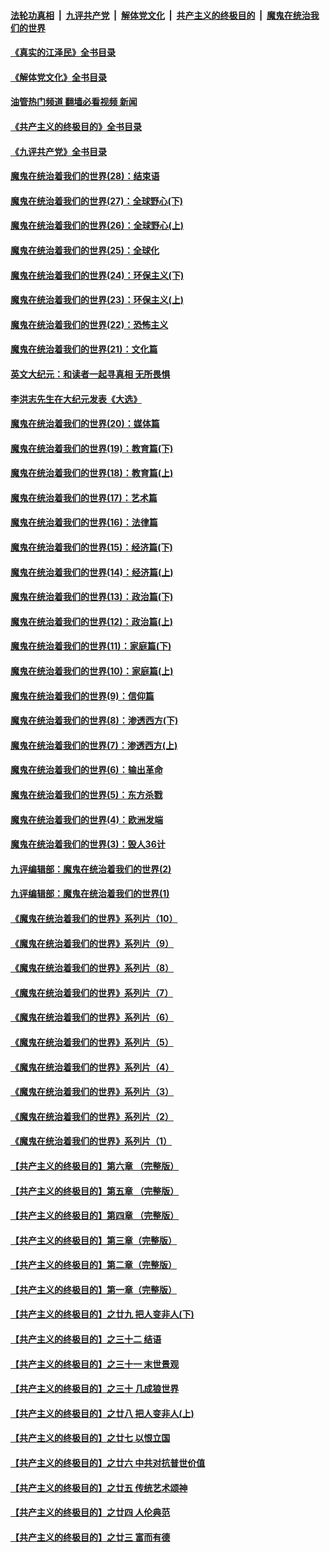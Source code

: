 ####  [法轮功真相](../../../../basic/blob/master/README.md?t=08072301) &nbsp;|&nbsp; [九评共产党](../../../../9ping.md/blob/master/README.md?t=08072301) &nbsp;|&nbsp; [解体党文化](../../../../jtdwh.md/blob/master/README.md?t=08072301)  &nbsp;|&nbsp; [共产主义的终极目的](../../../../gczydzjmd.md/blob/master/README.md?t=08072301) &nbsp;|&nbsp; [魔鬼在统治我们的世界](../../../../mgztzwmdsj.md/blob/master/README.md?t=08072301) 

#### [《真实的江泽民》全书目录](../pages/nsc422/n13721399.md?t=08072301) 

#### [《解体党文化》全书目录](../pages/nsc422/n13721157.md?t=08072301) 

#### [油管热门频道 翻墙必看视频 新闻](http://45.76.130.85:81/youtube.html?08072301)

#### [《共产主义的终极目的》全书目录](../pages/nsc422/n13721048.md?t=08072301) 

#### [《九评共产党》全书目录](../pages/nsc422/n13708085.md?t=08072301) 

#### [魔鬼在统治着我们的世界(28)：结束语](../pages/nsc422/n10936246.md?t=08072301) 

#### [魔鬼在统治着我们的世界(27)：全球野心(下)](../pages/nsc422/n10928319.md?t=08072301) 

#### [魔鬼在统治着我们的世界(26)：全球野心(上)](../pages/nsc422/n10900318.md?t=08072301) 

#### [魔鬼在统治着我们的世界(25)：全球化](../pages/nsc422/n10788205.md?t=08072301) 

#### [魔鬼在统治着我们的世界(24)：环保主义(下)](../pages/nsc422/n10695307.md?t=08072301) 

#### [魔鬼在统治着我们的世界(23)：环保主义(上)](../pages/nsc422/n10688613.md?t=08072301) 

#### [魔鬼在统治着我们的世界(22)：恐怖主义](../pages/nsc422/n10614727.md?t=08072301) 

#### [魔鬼在统治着我们的世界(21)：文化篇](../pages/nsc422/n10597706.md?t=08072301) 

#### [英文大纪元：和读者一起寻真相 无所畏惧](../pages/nsc422/n12542027.md?t=08072301) 

#### [李洪志先生在大纪元发表《大选》](../pages/nsc422/n12534746.md?t=08072301) 

#### [魔鬼在统治着我们的世界(20)：媒体篇](../pages/nsc422/n10586579.md?t=08072301) 

#### [魔鬼在统治着我们的世界(19)：教育篇(下)](../pages/nsc422/n10564808.md?t=08072301) 

#### [魔鬼在统治着我们的世界(18)：教育篇(上)](../pages/nsc422/n10526970.md?t=08072301) 

#### [魔鬼在统治着我们的世界(17)：艺术篇](../pages/nsc422/n10499093.md?t=08072301) 

#### [魔鬼在统治着我们的世界(16)：法律篇](../pages/nsc422/n10485969.md?t=08072301) 

#### [魔鬼在统治着我们的世界(15)：经济篇(下)](../pages/nsc422/n10469975.md?t=08072301) 

#### [魔鬼在统治着我们的世界(14)：经济篇(上)](../pages/nsc422/n10457370.md?t=08072301) 

#### [魔鬼在统治着我们的世界(13)：政治篇(下)](../pages/nsc422/n10448270.md?t=08072301) 

#### [魔鬼在统治着我们的世界(12)：政治篇(上)](../pages/nsc422/n10444576.md?t=08072301) 

#### [魔鬼在统治着我们的世界(11)：家庭篇(下)](../pages/nsc422/n10440961.md?t=08072301) 

#### [魔鬼在统治着我们的世界(10)：家庭篇(上)](../pages/nsc422/n10435448.md?t=08072301) 

#### [魔鬼在统治着我们的世界(9)：信仰篇](../pages/nsc422/n10432159.md?t=08072301) 

#### [魔鬼在统治着我们的世界(8)：渗透西方(下)](../pages/nsc422/n10429603.md?t=08072301) 

#### [魔鬼在统治着我们的世界(7)：渗透西方(上)](../pages/nsc422/n10426013.md?t=08072301) 

#### [魔鬼在统治着我们的世界(6)：输出革命](../pages/nsc422/n10421536.md?t=08072301) 

#### [魔鬼在统治着我们的世界(5)：东方杀戮](../pages/nsc422/n10417707.md?t=08072301) 

#### [魔鬼在统治着我们的世界(4)：欧洲发端](../pages/nsc422/n10414890.md?t=08072301) 

#### [魔鬼在统治着我们的世界(3)：毁人36计](../pages/nsc422/n10411583.md?t=08072301) 

#### [九评编辑部：魔鬼在统治着我们的世界(2)](../pages/nsc422/n10410036.md?t=08072301) 

#### [九评编辑部：魔鬼在统治着我们的世界(1)](../pages/nsc422/n10406825.md?t=08072301) 

#### [《魔鬼在统治着我们的世界》系列片（10）](../pages/nsc422/n12292670.md?t=08072301) 

#### [《魔鬼在统治着我们的世界》系列片（9）](../pages/nsc422/n12290859.md?t=08072301) 

#### [《魔鬼在统治着我们的世界》系列片（8）](../pages/nsc422/n12287445.md?t=08072301) 

#### [《魔鬼在统治着我们的世界》系列片（7）](../pages/nsc422/n12283425.md?t=08072301) 

#### [《魔鬼在统治着我们的世界》系列片（6）](../pages/nsc422/n12282314.md?t=08072301) 

#### [《魔鬼在统治着我们的世界》系列片（5）](../pages/nsc422/n12281419.md?t=08072301) 

#### [《魔鬼在统治着我们的世界》系列片（4）](../pages/nsc422/n12274024.md?t=08072301) 

#### [《魔鬼在统治着我们的世界》系列片（3）](../pages/nsc422/n12271322.md?t=08072301) 

#### [《魔鬼在统治着我们的世界》系列片（2）](../pages/nsc422/n12269049.md?t=08072301) 

#### [《魔鬼在统治着我们的世界》系列片（1）](../pages/nsc422/n12267575.md?t=08072301) 

#### [【共产主义的终极目的】第六章 （完整版）](../pages/nsc422/n11428913.md?t=08072301) 

#### [【共产主义的终极目的】第五章 （完整版）](../pages/nsc422/n11428912.md?t=08072301) 

#### [【共产主义的终极目的】第四章 （完整版）](../pages/nsc422/n11428907.md?t=08072301) 

#### [【共产主义的终极目的】第三章（完整版）](../pages/nsc422/n11428848.md?t=08072301) 

#### [【共产主义的终极目的】第二章（完整版）](../pages/nsc422/n11428831.md?t=08072301) 

#### [【共产主义的终极目的】第一章（完整版）](../pages/nsc422/n11417651.md?t=08072301) 

#### [【共产主义的终极目的】之廿九 把人变非人(下)](../pages/nsc422/n11344140.md?t=08072301) 

#### [【共产主义的终极目的】之三十二 结语](../pages/nsc422/n11360535.md?t=08072301) 

#### [【共产主义的终极目的】之三十一 末世景观](../pages/nsc422/n11351129.md?t=08072301) 

#### [【共产主义的终极目的】之三十 几成狼世界](../pages/nsc422/n11348280.md?t=08072301) 

#### [【共产主义的终极目的】之廿八 把人变非人(上)](../pages/nsc422/n11340492.md?t=08072301) 

#### [【共产主义的终极目的】之廿七 以恨立国](../pages/nsc422/n11336944.md?t=08072301) 

#### [【共产主义的终极目的】之廿六 中共对抗普世价值](../pages/nsc422/n11324785.md?t=08072301) 

#### [【共产主义的终极目的】之廿五 传统艺术颂神](../pages/nsc422/n11296396.md?t=08072301) 

#### [【共产主义的终极目的】之廿四 人伦典范](../pages/nsc422/n11296397.md?t=08072301) 

#### [【共产主义的终极目的】之廿三 富而有德](../pages/nsc422/n11283598.md?t=08072301) 

<img src='http://gfw-breaker.win/goodnews/indexes/nsc422.md' width='0px' height='0px'/>
